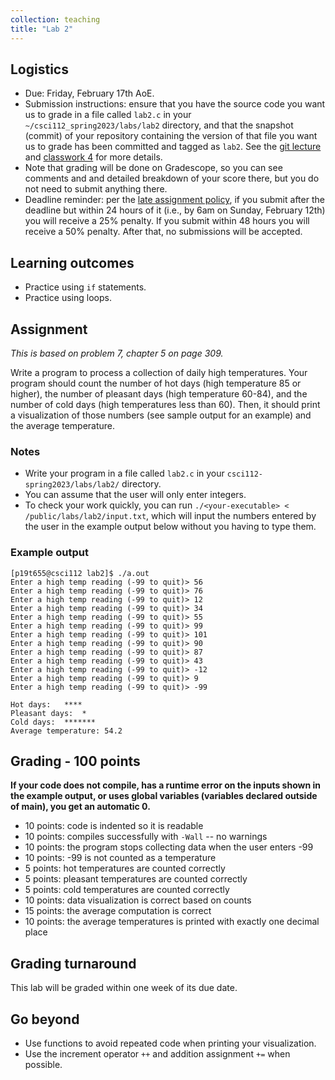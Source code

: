```yaml
---
collection: teaching
title: "Lab 2"
---
```


## Logistics
* Due: Friday, February 17th AoE.
* Submission instructions: ensure that you have the source code you want us to
	grade in a file called `lab2.c` in your `~/csci112_spring2023/labs/lab2`
	directory, and that the snapshot (commit) of your repository containing the version of that file you want us to grade has been committed and
	tagged as `lab2`. See the [git lecture](https://lgw2.github.io/teaching/csci112-spring-2023/lectures/lecture2) and [classwork 4](https://lgw2.github.io/teaching/csci112-spring-2023/classwork/classwork4) for more
	details.
* Note that grading will be done on Gradescope, so you can see comments and
	and detailed breakdown of your score there, but you do not need to submit
	anything there.
* Deadline reminder: per the [late assignment policy](https://lgw2.github.io/teaching/csci112-spring-2023/syllabus/#late-assignment-policies), if you submit after the deadline but within 24 hours of it (i.e., by 6am on Sunday, February 12th) you will receive a 25% penalty. If you submit within 48 hours you will receive a 50% penalty. After that, no submissions will be accepted.

## Learning outcomes
* Practice using `if` statements.
* Practice using loops.

## Assignment

*This is based on problem 7, chapter 5 on page 309.*

Write a program to process a collection of daily high temperatures. Your
program should count  the number of hot days (high temperature 85 or
higher), the number of pleasant days (high temperature 60-84), and the number
of cold days (high temperatures less than 60). Then, it should print a
visualization of those numbers (see sample output for an example) and the
average temperature.

### Notes
* Write your program in a file called `lab2.c` in your
	`csci112-spring2023/labs/lab2/` directory.
* You can assume that the user will only enter integers.
* To check your work quickly, you can run `./<your-executable> < /public/labs/lab2/input.txt`, which will input the numbers entered by the
	user in the example output below without you having to type them.

### Example output
```
[p19t655@csci112 lab2]$ ./a.out
Enter a high temp reading (-99 to quit)> 56
Enter a high temp reading (-99 to quit)> 76
Enter a high temp reading (-99 to quit)> 12
Enter a high temp reading (-99 to quit)> 34
Enter a high temp reading (-99 to quit)> 55
Enter a high temp reading (-99 to quit)> 99
Enter a high temp reading (-99 to quit)> 101
Enter a high temp reading (-99 to quit)> 90
Enter a high temp reading (-99 to quit)> 87
Enter a high temp reading (-99 to quit)> 43
Enter a high temp reading (-99 to quit)> -12
Enter a high temp reading (-99 to quit)> 9
Enter a high temp reading (-99 to quit)> -99

Hot days:	****
Pleasant days:	*
Cold days:	*******
Average temperature: 54.2
```

## Grading - 100 points
**If your code does not compile, has a runtime error on the inputs shown in the example output,
or uses global variables (variables declared outside of main), you get an
automatic 0.**
* 10 points: code is indented so it is readable
* 10 points: compiles successfully with `-Wall` -- no warnings
* 10 points: the program stops collecting data when the user enters -99
* 10 points: -99 is not counted as a temperature
* 5 points: hot temperatures are counted correctly
* 5 points: pleasant temperatures are counted correctly
* 5 points: cold temperatures are counted correctly
* 10 points: data visualization is correct based on counts
* 15 points: the average computation is correct
* 10 points: the average temperatures is printed with exactly one decimal
	place

## Grading turnaround
This lab will be graded within one week of its due date.

## Go beyond
* Use functions to avoid repeated code when printing your visualization.
* Use the increment operator `++` and addition assignment `+=` when possible.
